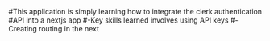 #This application is simply learning how to integrate the clerk authentication 
#API into a nextjs app
#-Key skills learned involves using API keys
#-Creating routing in the next
